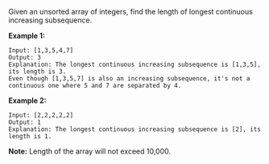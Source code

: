 Given an unsorted array of integers, find the length of longest continuous increasing subsequence.

**Example 1:**
```
Input: [1,3,5,4,7]
Output: 3
Explanation: The longest continuous increasing subsequence is [1,3,5], its length is 3. 
Even though [1,3,5,7] is also an increasing subsequence, it's not a continuous one where 5 and 7 are separated by 4. 
```
**Example 2:**
```
Input: [2,2,2,2,2]
Output: 1
Explanation: The longest continuous increasing subsequence is [2], its length is 1. 
```
**Note:** Length of the array will not exceed 10,000.

